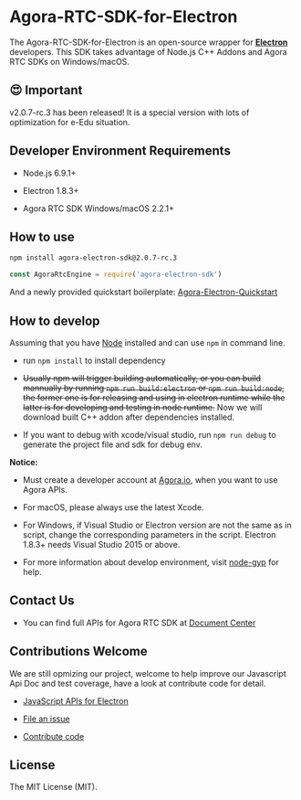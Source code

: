 # Agora-RTC-SDK-for-Electron

The Agora-RTC-SDK-for-Electron is an open-source wrapper for **[Electron](https://electronjs.org/)** developers. This SDK takes advantage of Node.js C++ Addons and Agora RTC SDKs on Windows/macOS.

## :heart_eyes: Important 

v2.0.7-rc.3 has been released! It is a special version with lots of optimization for e-Edu situation.  

## Developer Environment Requirements

- Node.js 6.9.1+

- Electron 1.8.3+

- Agora RTC SDK Windows/macOS 2.2.1+

## How to use

```sh
npm install agora-electron-sdk@2.0.7-rc.3
```

```javascript
const AgoraRtcEngine = require('agora-electron-sdk')
```

And a newly provided quickstart boilerplate: [Agora-Electron-Quickstart](https://github.com/AgoraIO-Community/Agora-Electron-Quickstart)

## How to develop

Assuming that you have [Node](https://nodejs.org/en/download/) installed and can use `npm` in command line.

- run `npm install` to install dependency

- <del>Usually npm will trigger building automatically, or you can build mannually by running `npm run build:electron` or `npm run build:node`, the former one is for releasing and using in electron runtime while the latter is for developing and testing in node runtime.</del> Now we will download built C++ addon after dependencies installed.

- If you want to debug with xcode/visual studio, run `npm run debug` to generate the project file and sdk for debug env.

**Notice:**

- Must create a developer account at [Agora.io](https://dashboard.agora.io/signin), when you want to use Agora APIs.

- For macOS, please always use the latest Xcode.

- For Windows, if Visual Studio or Electron version are not the same as in script, change the corresponding parameters in the script. Electron 1.8.3+ needs Visual Studio 2015 or above.

- For more information about develop environment, visit [node-gyp](https://github.com/nodejs/node-gyp/blob/master/README.md) for help.

## Contact Us

- You can find full APIs for Agora RTC SDK at [Document Center](https://docs.agora.io/en/)

## Contributions Welcome

We are still opmizing our project, welcome to help improve our Javascript Api Doc and test coverage, have a look at contribute code for detail.

- [JavaScript APIs for Electron](./docs/apis.md)

- [File an issue](https://github.com/AgoraIO/Agora-RTC-SDK-for-Electron/issues)

- [Contribute code](./docs/contribuitions.md)

## License

The MIT License (MIT).
